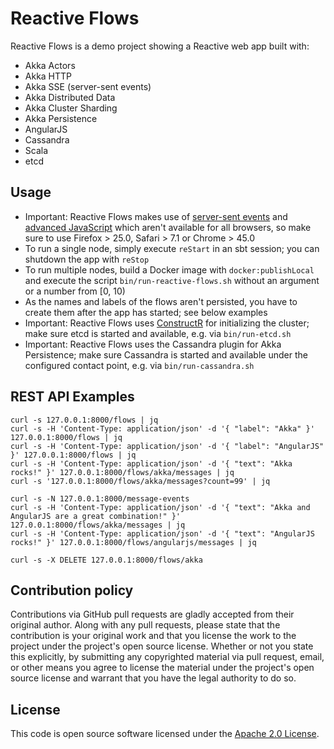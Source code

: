# Reactive Flows #

Reactive Flows is a demo project showing a Reactive web app built with:

- Akka Actors
- Akka HTTP
- Akka SSE (server-sent events)
- Akka Distributed Data
- Akka Cluster Sharding
- Akka Persistence
- AngularJS
- Cassandra
- Scala
- etcd

## Usage

- Important: Reactive Flows makes use of [server-sent events](https://www.w3.org/TR/eventsource) and [advanced JavaScript](https://developer.mozilla.org/en-US/docs/Web/JavaScript/Reference/Global_Objects/Array/find) which aren't available for all browsers, so make sure to use Firefox > 25.0, Safari > 7.1 or Chrome > 45.0
- To run a single node, simply execute `reStart` in an sbt session; you can shutdown the app with `reStop`
- To run multiple nodes, build a Docker image with `docker:publishLocal` and execute  the script `bin/run-reactive-flows.sh` without an argument or a number from [0, 10)
- As the names and labels of the flows aren't persisted, you have to create them after the app has started; see below examples
- Important: Reactive Flows uses [ConstructR](https://github.com/hseeberger/constructr) for initializing the cluster; make sure etcd is started and available, e.g. via `bin/run-etcd.sh`
- Important: Reactive Flows uses the Cassandra plugin for Akka Persistence; make sure Cassandra is started and available under the configured contact point, e.g. via `bin/run-cassandra.sh`

## REST API Examples ##

```
curl -s 127.0.0.1:8000/flows | jq
curl -s -H 'Content-Type: application/json' -d '{ "label": "Akka" }' 127.0.0.1:8000/flows | jq
curl -s -H 'Content-Type: application/json' -d '{ "label": "AngularJS" }' 127.0.0.1:8000/flows | jq
curl -s -H 'Content-Type: application/json' -d '{ "text": "Akka rocks!" }' 127.0.0.1:8000/flows/akka/messages | jq
curl -s '127.0.0.1:8000/flows/akka/messages?count=99' | jq

curl -s -N 127.0.0.1:8000/message-events
curl -s -H 'Content-Type: application/json' -d '{ "text": "Akka and AngularJS are a great combination!" }' 127.0.0.1:8000/flows/akka/messages | jq
curl -s -H 'Content-Type: application/json' -d '{ "text": "AngularJS rocks!" }' 127.0.0.1:8000/flows/angularjs/messages | jq

curl -s -X DELETE 127.0.0.1:8000/flows/akka
```

## Contribution policy ##

Contributions via GitHub pull requests are gladly accepted from their original author. Along with any pull requests, please state that the contribution is your original work and that you license the work to the project under the project's open source license. Whether or not you state this explicitly, by submitting any copyrighted material via pull request, email, or other means you agree to license the material under the project's open source license and warrant that you have the legal authority to do so.

## License ##

This code is open source software licensed under the [Apache 2.0 License](http://www.apache.org/licenses/LICENSE-2.0).
